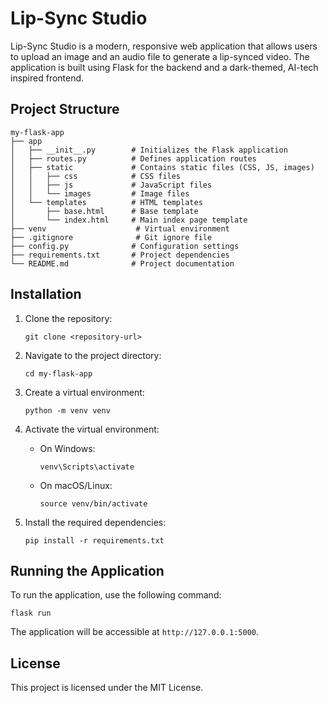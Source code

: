 # Lip-Sync Studio

Lip-Sync Studio is a modern, responsive web application that allows users to upload an image and an audio file to generate a lip-synced video. The application is built using Flask for the backend and a dark-themed, AI-tech inspired frontend.

## Project Structure

```
my-flask-app
├── app
│   ├── __init__.py        # Initializes the Flask application
│   ├── routes.py          # Defines application routes
│   ├── static             # Contains static files (CSS, JS, images)
│   │   ├── css            # CSS files
│   │   ├── js             # JavaScript files
│   │   └── images         # Image files
│   └── templates          # HTML templates
│       ├── base.html      # Base template
│       └── index.html     # Main index page template
├── venv                    # Virtual environment
├── .gitignore              # Git ignore file
├── config.py              # Configuration settings
├── requirements.txt       # Project dependencies
└── README.md              # Project documentation
```

## Installation

1. Clone the repository:
   ```
   git clone <repository-url>
   ```

2. Navigate to the project directory:
   ```
   cd my-flask-app
   ```

3. Create a virtual environment:
   ```
   python -m venv venv
   ```

4. Activate the virtual environment:
   - On Windows:
     ```
     venv\Scripts\activate
     ```
   - On macOS/Linux:
     ```
     source venv/bin/activate
     ```

5. Install the required dependencies:
   ```
   pip install -r requirements.txt
   ```

## Running the Application

To run the application, use the following command:
```
flask run
```

The application will be accessible at `http://127.0.0.1:5000`.

## License

This project is licensed under the MIT License.
